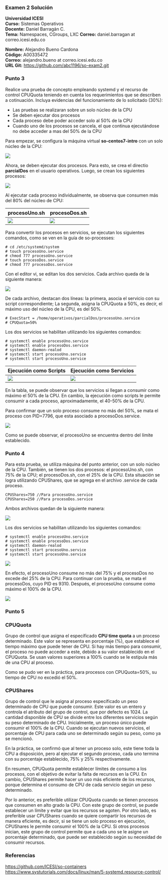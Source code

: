 ### Examen 2 Solución
**Universidad ICESI**  
**Curso:** Sistemas Operativos  
**Docente:** Daniel Barragán C.  
**Tema:** Namespaces, CGroups, LXC
**Correo:** daniel.barragan at correo.icesi.edu.co

**Nombre:** Alejandro Bueno Cardona  
**Código:** A00335472  
**Correo:** alejandro.bueno at correo.icesi.edu.co  
**URL Git:** https://github.com/abc1196/so-exam2.git  

### Punto 3

 Realice una prueba de concepto empleando systemd y el recurso de control CPUQuota teniendo en cuenta los requerimientos que se describen a cotinuación. Incluya evidencias del funcionamiento de lo solicitado (30%):
 * Las pruebas se realizaran sobre un solo núcleo de la CPU
 * Se deben ejecutar dos procesos
 * Cada proceso debe poder acceder solo al 50% de la CPU
 * Cuando uno de los procesos se cancela, el que continua ejecutándose no debe acceder a mas del 50% de la CPU
 
 Para empezar, se configura la máquina virtual **so-centos7-intro** con un solo núcleo de la CPU:
 
 ![][1]
 
 Ahora, se deben ejecutar dos procesos. Para esto, se crea el directio **parcialDos** en el usuario operativos. Luego, se crean los siguientes procesos:
 
 ![][2]
 
 Al ejecutar cada proceso individualmente, se observa que consumen más del 80% del núcleo de CPU:
 
| procesoUno.sh | procesoDos.sh |
| --- | --- |
| ![][3] | ![][4] |

Para convertir los procesos en servicios, se ejecutan los siguientes comandos, como se ven en la guía de so-processes:
```
# cd /etc/systemd/system
# touch procesoUno.service
# chmod 777 procesoUno.service
# touch procesoDos.service
# chmod 777 procesoDos.service
```
 Con el editor vi, se editan los dos servicios. Cada archivo queda de la siguiente manera:
 
 ![][5]
 
 De cada archivo, destacan dos líneas: la primera, asocia el servicio con su script correspondiente; La segunda, asigna la CPUQuota a 50%, es decir, el máximo uso del núcleo de la CPU, es del 50%. 
 ```
 # ExecStart = /home/operativos/parcialDos/procesoUno.service
 # CPUQuota=50%
 ```
Los dos servicios se habilitan utilizando los siguientes comandos:
```
# systemctl enable procesoUno.service
# systemctl enable procesoDos.service
# systemctl daemon-realod
# systemctl start procesoUno.service
# systemctl start procesoUno.service
```
 
| Ejecución como Scripts |Ejecución como Servicios |
| --- | --- |
| ![][6] | ![][7] |

 En la tabla, se puede observar que los servicios si llegan a consumir como máximo el 50% de la CPU. En cambio, la ejecución como scripts le permite consumir a cada proceso, aproximadamente, el 40-50% de la CPU.
 
 Para confirmar que un solo proceso consume no más del 50%, se mata el proceso con PID=7796, que esta asociado a procesoDos.service.
 
 ![][8]
 
 Como se puede observar, el procesoUno se encuentra dentro del límite establecido.

 ### Punto 4
 
 Para esta prueba, se utiliza máquina del punto anterior, con un solo núcleo de la CPU. También, se tienen los dos procesos: el procesoUno.sh, con 75% de la CPU; el procesoDos.sh, con el 25% de la CPU. Esta situación se logra utilizando CPUShares, que se agrega en el archivo .service de cada proceso. 
 ```
CPUShares=750 //Para procesoUno.service
CPUShares=250 //Para procesoDos.service
```
Ambos archivos quedan de la siguiente manera:

![][9]

Los dos servicios se habilitan utilizando los siguientes comandos:
```
# systemctl enable procesoUno.service
# systemctl enable procesoDos.service
# systemctl daemon-realod
# systemctl start procesoUno.service
# systemctl start procesoUno.service
```
![][10]
 
 En efecto, el procesoUno consume no más del 75% y el procesoDos no excede del 25% de la CPU. Para continuar con la prueba, se mata el procesoDos, cuyo PID es 9310. Después, el procesoUno consume como máximo el 100% de la CPU.
 
 ![][11]
 
### Punto 5

### CPUQuota

Grupo de control que asigna el específicado **CPU time quota** a un proceso determinado. Este valor se representa en porcentaje (%), que establece el tiempo máximo que puede tener de CPU. Si hay más tiempo para consumir, el proceso no puede acceder a este, debido a su valor establecido en el CPUQuota. Se usan valores superiores a 100% cuando se le estipula más de una CPU al proceso.

Como se pudo ver en la práctica, para procesos con CPUQuota=50%, su tiempo de CPU no excedió el 50%.

### CPUShares

Grupo de control que le asigna al proceso específicado un peso determinado de CPU que puede consumir. Este valor es un entero y controla el atributo del grupo de control, que por defecto es 1024. La cantidad disponible de CPU se divide entre los diferentes servicios según su peso determinado de CPU. Inicialmente, un proceso único puede consumir el 100% de la CPU. Cuando se ejecutan nuevos servicios, el porcentaje de CPU para cada uno se determinado según su peso, como ya se mencionó.

En la práctica, se confirmó que al tener un proceso solo, este tiene toda la CPU a disposición, pero al ejecutar el segundo proceso, cada uno termina con su porcentaje establecido, 75% y 25% respectivamente.

En resumen, CPUQuota permite establecer límites de consumo a los procesos, con el objetivo de evitar la falta de recursos en la CPU. En cambio, CPUShares permite hacer un uso más eficiente de los recursos, porque determina el consumo de CPU de cada servicio según un peso determinado. 

Por lo anterior, es preferible utilizar CPUQuota cuando se tienen procesos que consumen en alto grado la CPU. Con este grupo de control, se puede establecer un límite y evitar que los recursos se agoten. Por otro lado, es preferible usar CPUShares cuando se quiere compartir los recursos de manera eficiente, es decir, si se tiene un solo proceso en ejecución, CPUShares le permite consumir el 100% de la CPU. Si otros procesos inician, este grupo de control permite que a cada uno se le asigne un porcentaje determinado, que puede ser establecido según su necesidad de consumir recursos.

### Referencias
https://github.com/ICESI/so-containers  
https://www.systutorials.com/docs/linux/man/5-systemd.resource-control/  

[1]: images/p21.PNG
[2]: images/p22.PNG
[3]: images/p23.PNG
[4]: images/p24.PNG
[5]: images/p25.PNG
[6]: images/p26.PNG
[7]: images/p27.PNG
[8]: images/p28.PNG
[9]: images/p29.PNG
[10]: images/p30.PNG
[11]: images/p31.PNG
